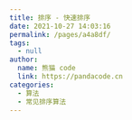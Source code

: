 ```yaml
---
title: 排序 - 快速排序
date: 2021-10-27 14:03:16
permalink: /pages/a4a8df/
tags: 
  - null
author: 
  name: 熊猫 code
  link: https://pandacode.cn
categories: 
  - 算法
  - 常见排序算法
---
```

